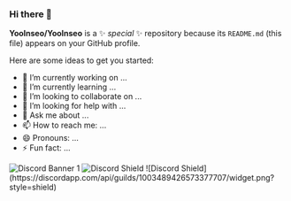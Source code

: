 ### Hi there 👋

 
**YooInseo/YooInseo** is a ✨ _special_ ✨ repository because its `README.md` (this file) appears on your GitHub profile.

Here are some ideas to get you started:

- 🔭 I’m currently working on ...
- 🌱 I’m currently learning ...
- 👯 I’m looking to collaborate on ...
- 🤔 I’m looking for help with ...
- 💬 Ask me about ...
- 📫 How to reach me: ...
- 😄 Pronouns: ...
- ⚡ Fun fact: ...

<img src="https://discordapp.com/api/guilds/1003489426573377707/widget.png?style=banner1" alt="Discord Banner 1"/>

 
 <img src="https://discordapp.com/api/guilds/1003489426573377707/widget.png?style=shield" alt="Discord Shield"/>
![Discord Shield](https://discordapp.com/api/guilds/1003489426573377707/widget.png?style=shield)
